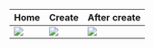 Home | Create | After create 
--- | --- | --- |
![](https://github.com/Shimon31/My-To-Do/assets/73957684/2ad43cdd-62e4-4c59-9d43-769621d44129) |![](https://github.com/Shimon31/My-To-Do/assets/73957684/6f62ac6b-e1b5-42e7-8b2e-d44a22e6df32) |![](https://github.com/Shimon31/My-To-Do/assets/73957684/4930aa8c-39c1-4b5d-965e-2e7cd6741265)
